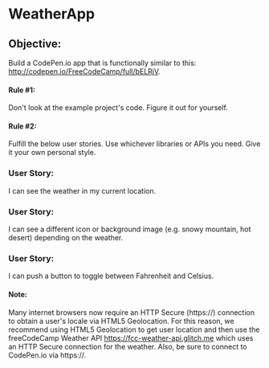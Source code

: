 # WeatherApp
## Objective: 
Build a CodePen.io app that is functionally similar to this: http://codepen.io/FreeCodeCamp/full/bELRjV.

#### Rule #1: 
Don't look at the example project's code. Figure it out for yourself.
#### Rule #2: 
Fulfill the below user stories. Use whichever libraries or APIs you need. Give it your own personal style.

### User Story: 
I can see the weather in my current location.
### User Story: 
I can see a different icon or background image (e.g. snowy mountain, hot desert) depending on the weather.

### User Story: 
I can push a button to toggle between Fahrenheit and Celsius.

#### Note: 
Many internet browsers now require an HTTP Secure (https://) connection to obtain a user's locale via HTML5 Geolocation. For this reason, we recommend using HTML5 Geolocation to get user location and then use the freeCodeCamp Weather API https://fcc-weather-api.glitch.me which uses an HTTP Secure connection for the weather. Also, be sure to connect to CodePen.io via https://.
